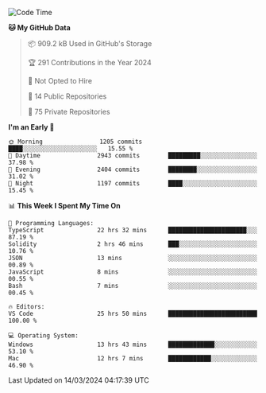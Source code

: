 <!--START_SECTION:waka-->
![Code Time](http://img.shields.io/badge/Code%20Time-5%2C364%20hrs%2024%20mins-blue)

**🐱 My GitHub Data** 

> 📦 909.2 kB Used in GitHub's Storage 
 > 
> 🏆 291 Contributions in the Year 2024
 > 
> 🚫 Not Opted to Hire
 > 
> 📜 14 Public Repositories 
 > 
> 🔑 75 Private Repositories 
 > 
**I'm an Early 🐤** 

```text
🌞 Morning                1205 commits        ████░░░░░░░░░░░░░░░░░░░░░   15.55 % 
🌆 Daytime                2943 commits        █████████░░░░░░░░░░░░░░░░   37.98 % 
🌃 Evening                2404 commits        ████████░░░░░░░░░░░░░░░░░   31.02 % 
🌙 Night                  1197 commits        ████░░░░░░░░░░░░░░░░░░░░░   15.45 % 
```


📊 **This Week I Spent My Time On** 

```text
💬 Programming Languages: 
TypeScript               22 hrs 32 mins      ██████████████████████░░░   87.19 % 
Solidity                 2 hrs 46 mins       ███░░░░░░░░░░░░░░░░░░░░░░   10.76 % 
JSON                     13 mins             ░░░░░░░░░░░░░░░░░░░░░░░░░   00.89 % 
JavaScript               8 mins              ░░░░░░░░░░░░░░░░░░░░░░░░░   00.55 % 
Bash                     7 mins              ░░░░░░░░░░░░░░░░░░░░░░░░░   00.45 % 

🔥 Editors: 
VS Code                  25 hrs 50 mins      █████████████████████████   100.00 % 

💻 Operating System: 
Windows                  13 hrs 43 mins      █████████████░░░░░░░░░░░░   53.10 % 
Mac                      12 hrs 7 mins       ████████████░░░░░░░░░░░░░   46.90 % 
```


 Last Updated on 14/03/2024 04:17:39 UTC
<!--END_SECTION:waka-->


